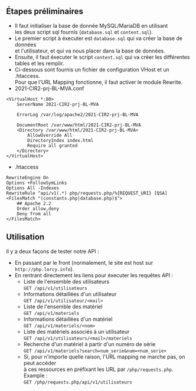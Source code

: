 
## Étapes préliminaires

* Il faut initialiser la base de donnée MySQL/MariaDB en utilisant<br>
les deux script sql fournis (`database.sql` et `content.sql`).<br>
* Le premier script à éxecuter est `database.sql` qui va créer la base de données<br>
et l'utilisateur, et qui va nous placer dans la base de données.<br>
* Ensuite, il faut éxecuter le script `content.sql` qui va créer les différentes
tables et les remplir.
* Ci-dessous sont fournis un fichier de configuration VHost et un .htaccess.<br>
Pour que l'URL Mapping fonctionne, il faut activer le module Rewrite.
* 2021-CIR2-prj-BL-MVA.conf
```
<VirtualHost *:80>
    ServerName 2021-CIR2-prj-BL-MVA

    ErrorLog /var/log/apache2/2021-CIR2-prj-BL-MVA

    DocumentRoot /var/www/html/2021-CIR2-prj-BL-MVA
    <Directory /var/www/html/2021-CIR2-prj-BL-MVA>
        AllowOverride All
        DirectoryIndex index.html
        Require all granted 
    </Directory>
</VirtualHost>
```
* .htaccess
```
RewriteEngine On
Options +FollowSymLinks
Options All -Indexes
RewriteRule ^api/v1(.*) php/requests.php/%{REQUEST_URI} [QSA]
<FilesMatch "(constants.php|database.php)$">
    ## Apache 2.2
    Order allow,deny
    Deny from all
</FilesMatch>
```

## Utilisation

Il y a deux façons de tester notre API :
* En passant par le front (normalement, le site est host sur `http://php.lorcy.info`).
* En rentrant directement les liens pour éxecuter les requêtes API :
  * Liste de l'ensemble des utilisateurs<br>
  `GET /api/v1/utilisateurs`
  * Informations détaillées d'un utilisateur<br>
  `GET /api/v1/utilisateur/<mail>`
  * Liste de l'ensemble des matériel<br>
  `GET /api/v1/materiels`
  * Informations détaillées d'un matériel<br>
  `GET /api/v1/materiels/<nom>`
  * Liste des matériels associés à un utilisateur<br>
  `GET /api/v1/utilisateurs/<mail>/materiels`
  * Recherche d'un matériel à partir d'un numéro de série<br>
  `GET /api/v1/materiels?search=num_serie&num=<num_serie>`
  * Si, pour n'importe quelle raison, l'URL mapping ne marche pas, on peut accéder<br>
  à ces ressources en préfixant les URL par `/php/requests.php`. Example :<br>
  `GET /php/requests.php/api/v1/utilisateurs`

